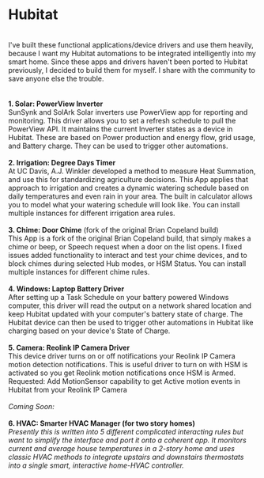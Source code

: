 # Hubitat

<br>I've built these functional applications/device drivers and use them heavily, because I want my Hubitat automations to be integrated intelligently into my smart home. Since these apps and drivers haven't been ported to Hubitat previously, I decided to build them for myself. I share with the community to save anyone else the trouble. 
<br>
<br>
<br><strong>1. Solar: PowerView Inverter</strong><br>
SunSynk and SolArk Solar inverters use PowerView app for reporting and monitoring. This driver allows you to set a refresh schedule to pull the PowerView API. It maintains the current Inverter states as a device in Hubitat. These are based on Power production and energy flow, grid usage, and Battery charge. They can be used to trigger other automations.
<br>
<br><strong>2. Irrigation: Degree Days Timer</strong><br>
At UC Davis, A.J. Winkler developed a method to measure Heat Summation, and use this for standardizing agriculture decisions. This App applies that approach to irrigation and creates a dynamic watering schedule based on daily temperatures and even rain in your area. The built in calculator allows you to model what your watering schedule will look like. You can install multiple instances for different irrigation area rules.
<br>
<br><strong>3. Chime: Door Chime</strong> (fork of the original Brian Copeland build)<br>
This App is a fork of the original Brian Copeland build, that simply makes a chime or beep, or Speech request when a door on the list opens. I fixed issues added functionality to interact and test your chime devices, and to block chimes during selected Hub modes, or HSM Status. You can install multiple instances for different chime rules.
<br>
<br><strong>4. Windows: Laptop Battery Driver</strong><br>
After setting up a Task Schedule on your battery powered Windows computer, this driver will read the output on a network shared location and keep Hubitat updated with your computer's battery state of charge. The Hubitat device can then be used to trigger other automations in Hubitat like charging based on your device's State of Charge.
<br>
<br><strong>5. Camera: Reolink IP Camera Driver</strong><br>
This device driver turns on or off notifications your Reolink IP Camera motion detection notifications. This is useful driver to turn on with HSM is activated so you get Reolink motion notifications once HSM is Armed. 
<br>Requested: Add MotionSensor capability to get Active motion events in Hubitat from your Reolink IP Camera
<br>
<br><i>Coming Soon:</i>
<br>
<br><strong>6. HVAC: Smarter HVAC Manager (for two story homes)</strong><br>
<i>Presently this is written into 5 different complicated interacting rules but want to simplify the interface and port it onto a coherent app. It monitors current and average house temperatures in a 2-story home and uses classic HVAC methods to integrate upstairs and downstairs thermostats into a single smart, interactive home-HVAC controller.</i>
